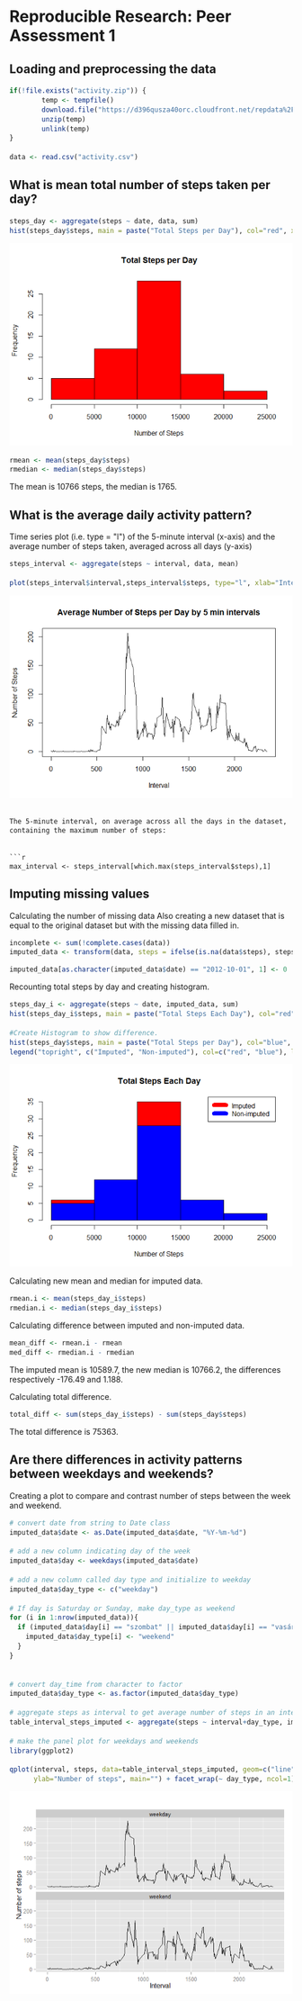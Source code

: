 # Reproducible Research: Peer Assessment 1


## Loading and preprocessing the data




```r
if(!file.exists("activity.zip")) {
        temp <- tempfile()
        download.file("https://d396qusza40orc.cloudfront.net/repdata%2Fdata%2Factivity.zip",temp)
        unzip(temp)
        unlink(temp)
}

data <- read.csv("activity.csv")
```

## What is mean total number of steps taken per day?



```r
steps_day <- aggregate(steps ~ date, data, sum)
hist(steps_day$steps, main = paste("Total Steps per Day"), col="red", xlab="Number of Steps")
```

![](./PA1_template_files/figure-html/unnamed-chunk-2-1.png) 


```r
rmean <- mean(steps_day$steps)
rmedian <- median(steps_day$steps)
```

The mean is 10766 steps, the median is 1765.


## What is the average daily activity pattern?


Time series plot (i.e. type = "l") of the 5-minute interval (x-axis) and the average number of steps taken, averaged across all days (y-axis)



```r
steps_interval <- aggregate(steps ~ interval, data, mean)

plot(steps_interval$interval,steps_interval$steps, type="l", xlab="Interval", ylab="Number of Steps",main="Average Number of Steps per Day by 5 min intervals")
```

![](./PA1_template_files/figure-html/unnamed-chunk-4-1.png) 



```

The 5-minute interval, on average across all the days in the dataset, containing the maximum number of steps:


```r
max_interval <- steps_interval[which.max(steps_interval$steps),1]
```





## Imputing missing values

Calculating the number of missing data
Also creating a new dataset that is equal to the original dataset but with the missing data filled in.


```r
incomplete <- sum(!complete.cases(data))
imputed_data <- transform(data, steps = ifelse(is.na(data$steps), steps_interval$steps[match(data$interval, steps_interval$interval)], data$steps))
```


```r
imputed_data[as.character(imputed_data$date) == "2012-10-01", 1] <- 0
```

Recounting total steps by day and creating histogram.



```r
steps_day_i <- aggregate(steps ~ date, imputed_data, sum)
hist(steps_day_i$steps, main = paste("Total Steps Each Day"), col="red", xlab="Number of Steps")

#Create Histogram to show difference. 
hist(steps_day$steps, main = paste("Total Steps per Day"), col="blue", xlab="Number of Steps", add=T)
legend("topright", c("Imputed", "Non-imputed"), col=c("red", "blue"), lwd=10)
```

![](./PA1_template_files/figure-html/unnamed-chunk-9-1.png) 

Calculating new mean and median for imputed data.


```r
rmean.i <- mean(steps_day_i$steps)
rmedian.i <- median(steps_day_i$steps)
```

Calculating difference between imputed and non-imputed data.


```r
mean_diff <- rmean.i - rmean
med_diff <- rmedian.i - rmedian
```
The imputed mean is 10589.7, the new median is 10766.2, the differences respectively -176.49 and 1.188. 


Calculating total difference.


```r
total_diff <- sum(steps_day_i$steps) - sum(steps_day$steps)
```
 The total difference is 75363.



## Are there differences in activity patterns between weekdays and weekends?

Creating a plot to compare and contrast number of steps between the week and weekend. 


```r
# convert date from string to Date class
imputed_data$date <- as.Date(imputed_data$date, "%Y-%m-%d")

# add a new column indicating day of the week 
imputed_data$day <- weekdays(imputed_data$date)

# add a new column called day type and initialize to weekday
imputed_data$day_type <- c("weekday")

# If day is Saturday or Sunday, make day_type as weekend
for (i in 1:nrow(imputed_data)){
  if (imputed_data$day[i] == "szombat" || imputed_data$day[i] == "vasárnap"){
    imputed_data$day_type[i] <- "weekend"
  }
}


# convert day_time from character to factor
imputed_data$day_type <- as.factor(imputed_data$day_type)

# aggregate steps as interval to get average number of steps in an interval across all days
table_interval_steps_imputed <- aggregate(steps ~ interval+day_type, imputed_data, mean)

# make the panel plot for weekdays and weekends
library(ggplot2)

qplot(interval, steps, data=table_interval_steps_imputed, geom=c("line"), xlab="Interval", 
      ylab="Number of steps", main="") + facet_wrap(~ day_type, ncol=1)
```

![](./PA1_template_files/figure-html/unnamed-chunk-13-1.png) 





